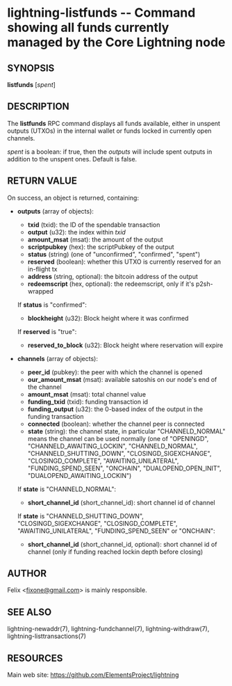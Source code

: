 lightning-listfunds -- Command showing all funds currently managed by the Core Lightning node
==========================================================================================

SYNOPSIS
--------

**listfunds** [*spent*]

DESCRIPTION
-----------

The **listfunds** RPC command displays all funds available, either in
unspent outputs (UTXOs) in the internal wallet or funds locked in
currently open channels.

*spent* is a boolean: if true, then the *outputs* will include spent outputs
in addition to the unspent ones. Default is false.

RETURN VALUE
------------

[comment]: # (GENERATE-FROM-SCHEMA-START)
On success, an object is returned, containing:
- **outputs** (array of objects):
  - **txid** (txid): the ID of the spendable transaction
  - **output** (u32): the index within *txid*
  - **amount_msat** (msat): the amount of the output
  - **scriptpubkey** (hex): the scriptPubkey of the output
  - **status** (string) (one of "unconfirmed", "confirmed", "spent")
  - **reserved** (boolean): whether this UTXO is currently reserved for an in-flight tx
  - **address** (string, optional): the bitcoin address of the output
  - **redeemscript** (hex, optional): the redeemscript, only if it's p2sh-wrapped

  If **status** is "confirmed":
    - **blockheight** (u32): Block height where it was confirmed

  If **reserved** is "true":
    - **reserved_to_block** (u32): Block height where reservation will expire
- **channels** (array of objects):
  - **peer_id** (pubkey): the peer with which the channel is opened
  - **our_amount_msat** (msat): available satoshis on our node's end of the channel
  - **amount_msat** (msat): total channel value
  - **funding_txid** (txid): funding transaction id
  - **funding_output** (u32): the 0-based index of the output in the funding transaction
  - **connected** (boolean): whether the channel peer is connected
  - **state** (string): the channel state, in particular "CHANNELD_NORMAL" means the channel can be used normally (one of "OPENINGD", "CHANNELD_AWAITING_LOCKIN", "CHANNELD_NORMAL", "CHANNELD_SHUTTING_DOWN", "CLOSINGD_SIGEXCHANGE", "CLOSINGD_COMPLETE", "AWAITING_UNILATERAL", "FUNDING_SPEND_SEEN", "ONCHAIN", "DUALOPEND_OPEN_INIT", "DUALOPEND_AWAITING_LOCKIN")

  If **state** is "CHANNELD_NORMAL":
    - **short_channel_id** (short_channel_id): short channel id of channel

  If **state** is "CHANNELD_SHUTTING_DOWN", "CLOSINGD_SIGEXCHANGE", "CLOSINGD_COMPLETE", "AWAITING_UNILATERAL", "FUNDING_SPEND_SEEN" or "ONCHAIN":
    - **short_channel_id** (short_channel_id, optional): short channel id of channel (only if funding reached lockin depth before closing)

[comment]: # (GENERATE-FROM-SCHEMA-END)

AUTHOR
------

Felix <<fixone@gmail.com>> is mainly responsible.

SEE ALSO
--------

lightning-newaddr(7), lightning-fundchannel(7), lightning-withdraw(7), lightning-listtransactions(7)

RESOURCES
---------

Main web site: <https://github.com/ElementsProject/lightning>

[comment]: # ( SHA256STAMP:e2b4f817ca6032ab4421fccaba226c03e0995c8dbfbfeb2f7c8572987ffe7dc4)
